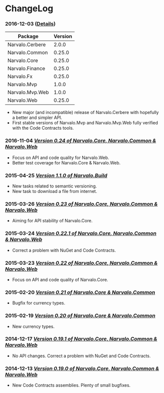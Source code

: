 ChangeLog
=========

### 2016-12-03 ([Details](changelogs/2016-12-03.md))

Package                   | Version
--------------------------|---------
Narvalo.Cerbere           | 2.0.0
Narvalo.Common            | 0.25.0
Narvalo.Core              | 0.25.0
Narvalo.Finance           | 0.25.0
Narvalo.Fx                | 0.25.0
Narvalo.Mvp               | 1.0.0
Narvalo.Mvp.Web           | 1.0.0
Narvalo.Web               | 0.25.0

- New major (and incompatible) release of Narvalo.Cerbere with hopefully a better
  and simpler API.
- First stable versions of Narvalo.Mvp and Narvalo.Mvp.Web fully verified
  with the Code Contracts tools.

### 2016-11-04 [_Version 0.24 of Narvalo.Core, Narvalo.Common & Narvalo.Web_](changelogs/2016-11-04.md)

- Focus on API and code quality for Narvalo.Web.
- Better test coverage for Narvalo.Core & Narvalo.Web.

### 2015-04-25 [_Version 1.1.0 of Narvalo.Build_](changelogs/2015-04-25.md)

- New tasks related to semantic versioning.
- New task to download a file from internet.

### 2015-03-26 [_Version 0.23 of Narvalo.Core, Narvalo.Common & Narvalo.Web_](changelogs/2015-03-26.md)

- Aiming for API stability of Narvalo.Core.

### 2015-03-24 [_Version 0.22.1 of Narvalo.Core, Narvalo.Common & Narvalo.Web_](changelogs/2015-03-24.md)

- Correct a problem with NuGet and Code Contracts.

### 2015-03-23 [_Version 0.22 of Narvalo.Core, Narvalo.Common & Narvalo.Web_](changelogs/2015-03-23.md)

- Focus on API and code quality of Narvalo.Core.

### 2015-02-20 [_Version 0.21 of Narvalo.Core & Narvalo.Common_](changelogs/2015-02-20.md)

- Bugfix for currency types.

### 2015-02-19 [_Version 0.20 of Narvalo.Core & Narvalo.Common_](changelogs/2015-02-19.md)

- New currency types.

### 2014-12-17 [_Version 0.19.1 of Narvalo.Core, Narvalo.Common & Narvalo.Web_](changelogs/2014-12-17.md)

- No API changes. Correct a problem with NuGet and Code Contracts.

### 2014-12-13 [_Version 0.19.0 of Narvalo.Core, Narvalo.Common & Narvalo.Web_](changelogs/2014-12-13.md)

- New Code Contracts assemblies. Plenty of small bugfixes.
